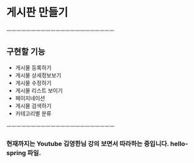 # 게시판 만들기
ㅡㅡㅡㅡㅡㅡㅡㅡㅡㅡㅡㅡㅡㅡㅡㅡㅡㅡㅡㅡㅡㅡ

## 구현할 기능

- 게시물 등록하기
- 게시물 상세정보보기
- 게시물 수정하기
- 게시물 리스트 보이기
- 페이지네이션
- 게시물 검색하기
- 카테고리별 분류

ㅡㅡㅡㅡㅡㅡㅡㅡㅡㅡㅡㅡㅡㅡㅡㅡㅡㅡㅡㅡㅡㅡ


### 현재까지는 Youtube 김영한님 강의 보면서 따라하는 중입니다. hello-spring 파일.
